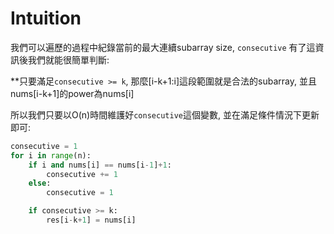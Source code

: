 # Intuition

我們可以遍歷的過程中紀錄當前的最大連續subarray size, `consecutive`
有了這資訊後我們就能很簡單判斷:

**只要滿足`consecutive >= k`, 那麼[i-k+1:i]這段範圍就是合法的subarray, 並且nums[i-k+1]的power為nums[i]


所以我們只要以O(n)時間維護好`consecutive`這個變數, 並在滿足條件情況下更新即可:

```py
consecutive = 1
for i in range(n):
    if i and nums[i] == nums[i-1]+1:
        consecutive += 1
    else:
        consecutive = 1

    if consecutive >= k:
        res[i-k+1] = nums[i]
```